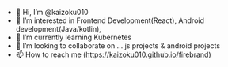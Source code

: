 - 👋 Hi, I’m @kaizoku010
- 👀 I’m interested in Frontend Development(React), Android development(Java/kotlin), 
- 🌱 I’m currently learning Kubernetes
- 💞️ I’m looking to collaborate on ... js projects & android projects
- 📫 How to reach me (https://kaizoku010.github.io/firebrand)

<!---
kaizoku010/kaizoku010 is a ✨ special ✨ repository because its `README.md` (this file) appears on your GitHub profile.
You can click the Preview link to take a look at your changes.
--->
